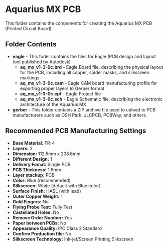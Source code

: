 # Aquarius MX PCB
This folder contains the components for creating the Aquarius MX PCB (Printed Circuit Board).

## Folder Contents
 - **eagle** - This foder contains the files for Eagle (PCB design and layout tool published by Autodesk)
   - **aq_mx_v1-3-0c.brd** - Eagle Board file, describing the physical layout for the PCB, including all copper, solder masks, and silkscreen markings
   - **aq_mx_v1-3-0c.cam** - Eagle CAM board manufacturing profile for exporting proper layers to Gerber format
   - **aq_mx_v1-3-0c.epf** - Eagle Project file
   - **aq_mx_v1-3-0c.sch** - Eagle Schematic file, describing the electronic architecture of the Aquarius MX
 - **gerber** - This folder contains a ZIP archive file used to upload to PCB manufacturers such as OSH Park, JLCPCB, PCBWay, and others.

## Recommended PCB Manufacturing Settings
- **Base Material:** FR-4
 - **Layers:** 2
 - **Dimension:** 112.5mm x 208.6mm
 - **Different Design:** 1
 - **Delivery Fomat:** Single PCB
 - **PCB Thickness:** 1.6mm
 - **Layer stackup:** PCB
 - **Color:** Blue (recommended)
 - **Silkscreen:** White (default with Blue color)
 - **Surface Finish:** HASL (with lead)
 - **Outer Copper Weight:** 1
 - **Gold Fingers:** No
 - **Flying Probe Test:** Fully Test
 - **Castellated Holes:** No
 - **Remove Order Number:** Yes
 - **Paper between PCBs:** No
 - **Appearance Quality:** IPC Class 2 Standard
 - **Confirm Production file:** No
 - **Silkscreen Technology:** Ink-jet/Screen Printing Silkscreen
